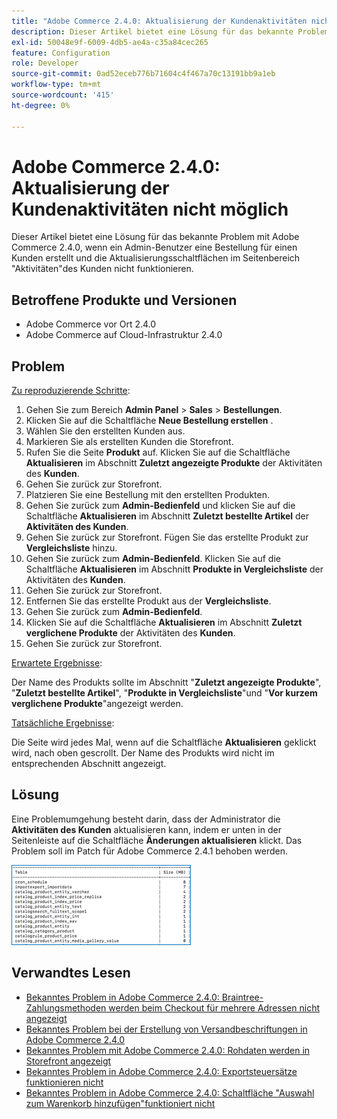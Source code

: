 ```yaml
---
title: "Adobe Commerce 2.4.0: Aktualisierung der Kundenaktivitäten nicht möglich"
description: Dieser Artikel bietet eine Lösung für das bekannte Problem mit Adobe Commerce 2.4.0, wenn ein Admin-Benutzer eine Bestellung für einen Kunden erstellt und die Aktualisierungsschaltflächen im Seitenbereich "Aktivitäten"des Kunden nicht funktionieren.
exl-id: 50048e9f-6009-4db5-ae4a-c35a84cec265
feature: Configuration
role: Developer
source-git-commit: 0ad52eceb776b71604c4f467a70c13191bb9a1eb
workflow-type: tm+mt
source-wordcount: '415'
ht-degree: 0%

---
```


# Adobe Commerce 2.4.0: Aktualisierung der Kundenaktivitäten nicht möglich

Dieser Artikel bietet eine Lösung für das bekannte Problem mit Adobe Commerce 2.4.0, wenn ein Admin-Benutzer eine Bestellung für einen Kunden erstellt und die Aktualisierungsschaltflächen im Seitenbereich &quot;Aktivitäten&quot;des Kunden nicht funktionieren.

## Betroffene Produkte und Versionen

* Adobe Commerce vor Ort 2.4.0
* Adobe Commerce auf Cloud-Infrastruktur 2.4.0

## Problem

<u>Zu reproduzierende Schritte</u>:

1. Gehen Sie zum Bereich **Admin Panel** > **Sales** > **Bestellungen**.
1. Klicken Sie auf die Schaltfläche **Neue Bestellung erstellen** .
1. Wählen Sie den erstellten Kunden aus.
1. Markieren Sie als erstellten Kunden die Storefront.
1. Rufen Sie die Seite **Produkt** auf. Klicken Sie auf die Schaltfläche **Aktualisieren** im Abschnitt **Zuletzt angezeigte Produkte** der Aktivitäten des **Kunden**.
1. Gehen Sie zurück zur Storefront.
1. Platzieren Sie eine Bestellung mit den erstellten Produkten.
1. Gehen Sie zurück zum **Admin-Bedienfeld** und klicken Sie auf die Schaltfläche **Aktualisieren** im Abschnitt **Zuletzt bestellte Artikel** der **Aktivitäten des Kunden**.
1. Gehen Sie zurück zur Storefront. Fügen Sie das erstellte Produkt zur **Vergleichsliste** hinzu.
1. Gehen Sie zurück zum **Admin-Bedienfeld**. Klicken Sie auf die Schaltfläche **Aktualisieren** im Abschnitt **Produkte in Vergleichsliste** der Aktivitäten des **Kunden**.
1. Gehen Sie zurück zur Storefront.
1. Entfernen Sie das erstellte Produkt aus der **Vergleichsliste**.
1. Gehen Sie zurück zum **Admin-Bedienfeld**.
1. Klicken Sie auf die Schaltfläche **Aktualisieren** im Abschnitt **Zuletzt verglichene Produkte** der Aktivitäten des **Kunden**.
1. Gehen Sie zurück zur Storefront.

<u>Erwartete Ergebnisse</u>:

Der Name des Produkts sollte im Abschnitt &quot;**Zuletzt angezeigte Produkte**&quot;, &quot;**Zuletzt bestellte Artikel**&quot;, &quot;**Produkte in Vergleichsliste**&quot;und &quot;**Vor kurzem verglichene Produkte**&quot;angezeigt werden.

<u>Tatsächliche Ergebnisse</u>:

Die Seite wird jedes Mal, wenn auf die Schaltfläche **Aktualisieren** geklickt wird, nach oben gescrollt. Der Name des Produkts wird nicht im entsprechenden Abschnitt angezeigt.

## Lösung

Eine Problemumgehung besteht darin, dass der Administrator die **Aktivitäten des Kunden** aktualisieren kann, indem er unten in der Seitenleiste auf die Schaltfläche **Änderungen aktualisieren** klickt. Das Problem soll im Patch für Adobe Commerce 2.4.1 behoben werden.

![mceclip0.png](assets/mceclip0.png)

## Verwandtes Lesen

* [Bekanntes Problem in Adobe Commerce 2.4.0: Braintree-Zahlungsmethoden werden beim Checkout für mehrere Adressen nicht angezeigt](/help/troubleshooting/payments/magento-2-4-0-braintree-not-in-multiple-addresses-checkout.md)
* [Bekanntes Problem bei der Erstellung von Versandbeschriftungen in Adobe Commerce 2.4.0](/help/troubleshooting/known-issues-patches-attached/shipping-labels-creation-known-issue-in-magento-2-4-0.md)
* [Bekanntes Problem mit Adobe Commerce 2.4.0: Rohdaten werden in Storefront angezeigt](/help/troubleshooting/storefront/magento-2-4-0-issue-storefront-raw-message-data-display.md)
* [Bekanntes Problem in Adobe Commerce 2.4.0: Exportsteuersätze funktionieren nicht](/help/troubleshooting/miscellaneous/magento-2-4-0-known-issue-export-tax-rates-does-not-work.md)
* [Bekanntes Problem in Adobe Commerce 2.4.0: Schaltfläche &quot;Auswahl zum Warenkorb hinzufügen&quot;funktioniert nicht](/help/troubleshooting/miscellaneous/magento-2-4-0-add-selections-to-my-cart-does-not-work.md)
